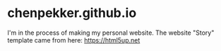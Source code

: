 # chenpekker.github.io

I'm in the process of making my personal website.
The website "Story" template came from here: https://html5up.net

